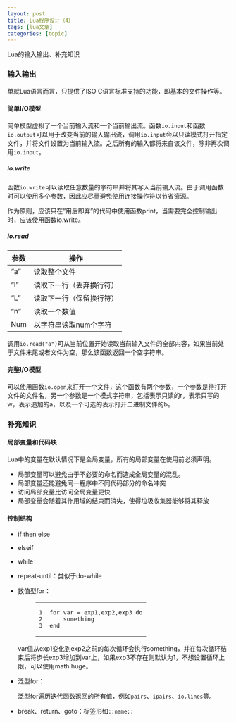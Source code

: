 ```yaml
---
layout: post
title: Lua程序设计（4） 
tags: [lua文章]
categories: [topic]
---
```

<p>Lua的输入输出、补充知识</p>

<h3 id="输入输出"><a href="#输入输出" class="headerlink" title="输入输出"></a>输入输出</h3><p>单就Lua语言而言，只提供了ISO C语言标准支持的功能，即基本的文件操作等。</p>
<h4 id="简单I-O模型"><a href="#简单I-O模型" class="headerlink" title="简单I/O模型"></a>简单I/O模型</h4><p>简单模型虚拟了一个当前输入流和一个当前输出流。函数<code>io.input</code>和函数<code>io.output</code>可以用于改变当前的输入输出流，调用<code>io.input</code>会以只读模式打开指定文件，并将文件设置为当前输入流。之后所有的输入都将来自该文件，除非再次调用<code>io.input</code>。</p>
<h5 id="io-write"><a href="#io-write" class="headerlink" title="io.write"></a>io.write</h5><p>函数<code>io.write</code>可以读取任意数量的字符串并将其写入当前输入流。由于调用函数时可以使用多个参数，因此应尽量避免使用连接操作符以节省资源。</p>
<p>作为原则，应该只在”用后即弃”的代码中使用函数print，当需要完全控制输出时，应该使用函数io.write。</p>
<h5 id="io-read"><a href="#io-read" class="headerlink" title="io.read"></a>io.read</h5><table>
<thead>
<tr>
<th>参数</th>
<th>操作</th>
</tr>
</thead>
<tbody>
<tr>
<td>“a”</td>
<td>读取整个文件</td>
</tr>
<tr>
<td>“l”</td>
<td>读取下一行（丢弃换行符）</td>
</tr>
<tr>
<td>“L”</td>
<td>读取下一行（保留换行符）</td>
</tr>
<tr>
<td>“n”</td>
<td>读取一个数值</td>
</tr>
<tr>
<td>Num</td>
<td>以字符串读取num个字符</td>
</tr>
</tbody>
</table>
<p>调用<code>io.read(&#34;a&#34;)</code>可从当前位置开始读取当前输入文件的全部内容，如果当前处于文件末尾或者文件为空，那么该函数返回一个空字符串。</p>
<h4 id="完整I-O模型"><a href="#完整I-O模型" class="headerlink" title="完整I/O模型"></a>完整I/O模型</h4><p>可以使用函数<code>io.open</code>来打开一个文件，这个函数有两个参数，一个参数是待打开文件的文件名，另一个参数是一个模式字符串，包括表示只读的r，表示只写的w，表示追加的a，以及一个可选的表示打开二进制文件的b。</p>
<h3 id="补充知识"><a href="#补充知识" class="headerlink" title="补充知识"></a>补充知识</h3><h4 id="局部变量和代码块"><a href="#局部变量和代码块" class="headerlink" title="局部变量和代码块"></a>局部变量和代码块</h4><p>Lua中的变量在默认情况下是全局变量，所有的局部变量在使用前必须声明。</p>
<ul>
<li>局部变量可以避免由于不必要的命名而造成全局变量的混乱。</li>
<li>局部变量还能避免同一程序中不同代码部分的命名冲突</li>
<li>访问局部变量比访问全局变量更快</li>
<li>局部变量会随着其作用域的结束而消失，使得垃圾收集器能够将其释放</li>
</ul>
<h4 id="控制结构"><a href="#控制结构" class="headerlink" title="控制结构"></a>控制结构</h4><ul>
<li><p>if then else</p>
</li>
<li><p>elseif</p>
</li>
<li><p>while</p>
</li>
<li><p>repeat-until：类似于do-while</p>
</li>
<li><p>数值型for：</p>
<figure class="highlight lua"><table><tbody><tr><td class="gutter"><pre><span class="line">1</span><br/><span class="line">2</span><br/><span class="line">3</span><br/></pre></td><td class="code"><pre><span class="line"><span class="keyword">for</span> var = exp1,exp2,exp3 <span class="keyword">do</span></span><br/><span class="line">	something</span><br/><span class="line"><span class="keyword">end</span></span><br/></pre></td></tr></tbody></table></figure>
<p>var值从exp1变化到exp2之前的每次循环会执行something，并在每次循环结束后将步长exp3增加到var上，如果exp3不存在则默认为1，不想设置循环上限，可以使用math.huge。</p>
</li>
<li><p>泛型for：</p>
<p>泛型for遍历迭代函数返回的所有值，例如<code>pairs</code>、<code>ipairs</code>、<code>io.lines</code>等。</p>
</li>
<li><p>break、return、goto：标签形如<code>::name::</code></p>
</li>
</ul>